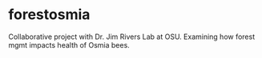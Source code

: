 # forestosmia
Collaborative project with Dr. Jim Rivers Lab at OSU. Examining how forest mgmt impacts health of Osmia bees. 
